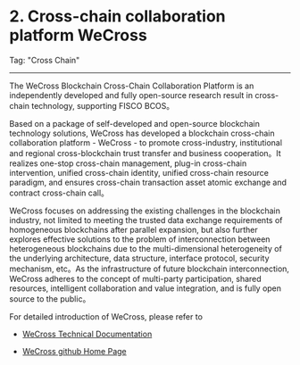 # 2. Cross-chain collaboration platform WeCross
Tag: "Cross Chain"

------
The WeCross Blockchain Cross-Chain Collaboration Platform is an independently developed and fully open-source research result in cross-chain technology, supporting FISCO BCOS。

Based on a package of self-developed and open-source blockchain technology solutions, WeCross has developed a blockchain cross-chain collaboration platform - WeCross - to promote cross-industry, institutional and regional cross-blockchain trust transfer and business cooperation。It realizes one-stop cross-chain management, plug-in cross-chain intervention, unified cross-chain identity, unified cross-chain resource paradigm, and ensures cross-chain transaction asset atomic exchange and contract cross-chain call。

WeCross focuses on addressing the existing challenges in the blockchain industry, not limited to meeting the trusted data exchange requirements of homogeneous blockchains after parallel expansion, but also further explores effective solutions to the problem of interconnection between heterogeneous blockchains due to the multi-dimensional heterogeneity of the underlying architecture, data structure, interface protocol, security mechanism, etc。As the infrastructure of future blockchain interconnection, WeCross adheres to the concept of multi-party participation, shared resources, intelligent collaboration and value integration, and is fully open source to the public。

For detailed introduction of WeCross, please refer to

- [WeCross Technical Documentation](https://WeCross.readthedocs.io/zh_CN/latest/index.html)

- [WeCross github Home Page](https://github.com/WeBankBlockchain/WeCross)